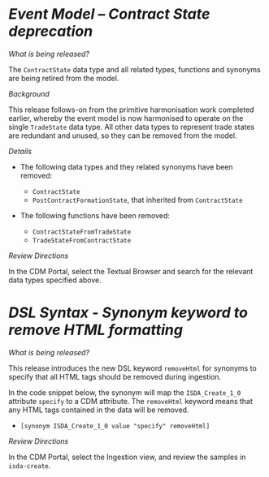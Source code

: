 # *Event Model – Contract State deprecation*

_What is being released?_

The `ContractState` data type and all related types, functions and synonyms are being retired from the model.

_Background_

This release follows-on from the primitive harmonisation work completed earlier, whereby the event model is now harmonised to operate on the single `TradeState` data type. All other data types to represent trade states are redundant and unused, so they can be removed from the model.

_Details_

- The following data types and they related synonyms have been removed:

  - `ContractState`
  - `PostContractFormationState`, that inherited from `ContractState`

- The following functions have been removed:

  - `ContractStateFromTradeState`
  - `TradeStateFromContractState`

_Review Directions_

In the CDM Portal, select the Textual Browser and search for the relevant data types specified above.

# *DSL Syntax - Synonym keyword to remove HTML formatting*

_What is being released?_

This release introduces the new DSL keyword `removeHtml` for synonyms to specify that all HTML tags should be removed during ingestion.

In the code snippet below, the synonym will map the `ISDA_Create_1_0` attribute `specify` to a CDM attribute.  The `removeHtml` keyword means that any HTML tags contained in the data will be removed.

- `[synonym ISDA_Create_1_0 value "specify" removeHtml]`

_Review Directions_

In the CDM Portal, select the Ingestion view, and review the samples in `isda-create`.